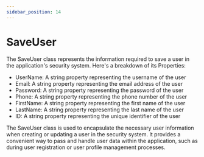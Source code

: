 ```yaml
---
sidebar_position: 14
---
```

# SaveUser

The SaveUser class represents the information required to save a user in the application's security system. Here's a breakdown of its Properties:

- UserName: A string property representing the username of the user
- Email: A string property representing the email address of the user
- Password: A string property representing the password of the user
- Phone: A string property representing the phone number of the user
- FirstName: A string property representing the first name of the user
- LastName: A string property representing the last name of the user
- ID: A string property representing the unique identifier of the user

The SaveUser class is used to encapsulate the necessary user information when creating or updating a user in the security system. It provides a convenient way to pass and handle user data within the application, such as during user registration or user profile management processes.
